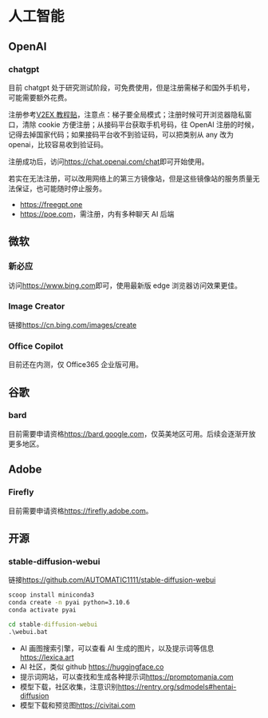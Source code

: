 # 人工智能

## OpenAI

### chatgpt

目前 chatgpt 处于研究测试阶段，可免费使用，但是注册需梯子和国外手机号，可能需要额外花费。

注册参考[V2EX 教程贴](https://www.v2ex.com/t/900126)，注意点：梯子要全局模式；注册时候可开浏览器隐私窗口，清除 cookie 方便注册；从接码平台获取手机号码，往 OpenAI 注册的时候，记得去掉国家代码；如果接码平台收不到验证码，可以把类别从 any 改为 openai，比较容易收到验证码。

注册成功后，访问<https://chat.openai.com/chat>即可开始使用。

若实在无法注册，可以改用网络上的第三方镜像站，但是这些镜像站的服务质量无法保证，也可能随时停止服务。

- <https://freegpt.one>
- <https://poe.com>，需注册，内有多种聊天 AI 后端

## 微软

### 新必应

访问<https://www.bing.com>即可，使用最新版 edge 浏览器访问效果更佳。

### Image Creator

链接<https://cn.bing.com/images/create>

### Office Copilot

目前还在内测，仅 Office365 企业版可用。

## 谷歌

### bard

目前需要申请资格<https://bard.google.com>，仅英美地区可用。后续会逐渐开放更多地区。

## Adobe

### Firefly

目前需要申请资格<https://firefly.adobe.com>。

## 开源

### stable-diffusion-webui

链接<https://github.com/AUTOMATIC1111/stable-diffusion-webui>

```cmd
scoop install miniconda3
conda create -n pyai python=3.10.6
conda activate pyai

cd stable-diffusion-webui
.\webui.bat
```

- AI 画图搜索引擎，可以查看 AI 生成的图片，以及提示词等信息<https://lexica.art>
- AI 社区，类似 github <https://huggingface.co>
- 提示词网站，可以查找和生成各种提示词<https://promptomania.com>
- 模型下载，社区收集，注意识别<https://rentry.org/sdmodels#hentai-diffusion>
- 模型下载和预览图<https://civitai.com>
